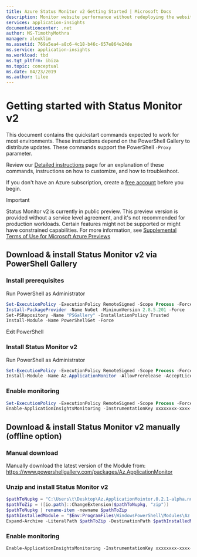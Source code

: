 ```yaml
---
title: Azure Status Monitor v2 Getting Started | Microsoft Docs
description: Monitor website performance without redeploying the website. Works with ASP.NET web apps hosted on-premises, in VMs or on Azure.
services: application-insights
documentationcenter: .net
author: MS-TimothyMothra
manager: alexklim
ms.assetid: 769a5ea4-a8c6-4c18-b46c-657e864e24de
ms.service: application-insights
ms.workload: tbd
ms.tgt_pltfrm: ibiza
ms.topic: conceptual
ms.date: 04/23/2019
ms.author: tilee
---
```

# Getting started with Status Monitor v2

This document contains the quickstart commands expected to work for most environments. 
These instructions depend on the PowerShell Gallery to distribute updates. 
These commands support the PowerShell `-Proxy` parameter.

Review our [Detailed instructions](status-monitor-v2-detailed-instructions.md) page for an explanation of these commands, 
instructions on how to customize, and how to troubleshoot.

If you don't have an Azure subscription, create a [free account](https://azure.microsoft.com/free/?WT.mc_id=A261C142F) before you begin. 

> [!IMPORTANT]
> Status Monitor v2 is currently in public preview.
> This preview version is provided without a service level agreement, and it's not recommended for production workloads. Certain features might not be supported or might have constrained capabilities.
> For more information, see [Supplemental Terms of Use for Microsoft Azure Previews](https://azure.microsoft.com/support/legal/preview-supplemental-terms/)

## Download & install Status Monitor v2 via PowerShell Gallery

### Install prerequisites
Run PowerShell as Administrator
```powershell
Set-ExecutionPolicy -ExecutionPolicy RemoteSigned -Scope Process -Force
Install-PackageProvider -Name NuGet -MinimumVersion 2.8.5.201 -Force
Set-PSRepository -Name "PSGallery" -InstallationPolicy Trusted
Install-Module -Name PowerShellGet -Force
```	
Exit PowerShell

### Install Status Monitor v2
Run PowerShell as Administrator
```powershell	
Set-ExecutionPolicy -ExecutionPolicy RemoteSigned -Scope Process -Force
Install-Module -Name Az.ApplicationMonitor -AllowPrerelease -AcceptLicense
```	

### Enable monitoring
```powershell
Set-ExecutionPolicy -ExecutionPolicy RemoteSigned -Scope Process -Force
Enable-ApplicationInsightsMonitoring -InstrumentationKey xxxxxxxx-xxxx-xxxx-xxxx-xxxxxxxxxxxx
```
	
		
## Download & install Status Monitor v2 manually (offline option)
### Manual download
Manually download the latest version of the Module from: https://www.powershellgallery.com/packages/Az.ApplicationMonitor

### Unzip and install Status Monitor v2
```powershell
$pathToNupkg = "C:\Users\t\Desktop\Az.ApplicationMointor.0.2.1-alpha.nupkg"
$pathToZip = ([io.path]::ChangeExtension($pathToNupkg, "zip"))
$pathToNupkg | rename-item -newname $pathToZip
$pathInstalledModule = "$Env:ProgramFiles\WindowsPowerShell\Modules\Az.ApplicationMonitor"
Expand-Archive -LiteralPath $pathToZip -DestinationPath $pathInstalledModule
```
### Enable monitoring
```powershell
Enable-ApplicationInsightsMonitoring -InstrumentationKey xxxxxxxx-xxxx-xxxx-xxxx-xxxxxxxxxxxx
```
